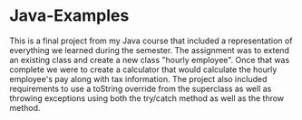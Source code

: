 # Java-Examples

This is a final project from my Java course that included a representation of everything we learned during the semester. The assignment was to extend an existing class and create a new class "hourly employee". Once that was complete we were to create a calculator that would calculate the hourly employee's pay along with tax information. The project also included requirements to use a toString override from the superclass as well as throwing exceptions using both the try/catch method as well as the throw method.
